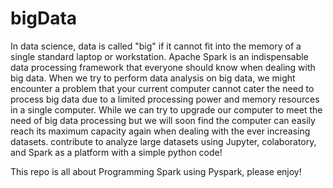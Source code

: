 # bigData

In data science, data is called "big" if it cannot fit into the memory of a single standard laptop or workstation.
Apache Spark is an indispensable data processing framework that everyone should know when dealing with big data.
When we try to perform data analysis on big data, we might encounter a problem that your current computer cannot cater
the need to process big data due to a limited processing power and memory resources in a single computer.
While we can try to upgrade our computer to meet the need of big data processing but we will soon find the 
computer can easily reach its maximum capacity again when dealing with the ever increasing datasets.
contribute to analyze large datasets using Jupyter, colaboratory, and Spark as a platform with a simple python code!

This repo is all about Programming Spark using Pyspark, please enjoy!
